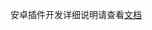 安卓插件开发详细说明请查看[文档](https://developers.weixin.qq.com/miniprogram/dev/platform-capabilities/miniapp/handbook/plugin/androidPlugin.html)
